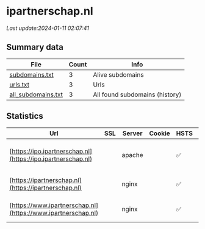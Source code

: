 # ipartnerschap.nl
*Last update:2024-01-11 02:07:41*
## Summary data
| File       | Count | Info |
|------------|-------|------|
|[subdomains.txt](/data/ipartnerschap/subdomains.txt)|3|Alive subdomains|
|[urls.txt](/data/ipartnerschap/urls.txt)|3|Urls|
|[all_subdomains.txt](/data/ipartnerschap/all_subdomains.txt)|3|All found subdomains (history)|
## Statistics
| Url | SSL | Server | Cookie | HSTS | CSP | XFO | XXP | RP | Tech |
|------------|-------|------|------|------|------|------|------|------|------|
|[https://ipo.ipartnerschap.nl](https://ipo.ipartnerschap.nl)| |apache| |:white_check_mark: |:warning: |:white_check_mark: |:white_check_mark: |:white_check_mark: |Apache HTTP Server H...|
|[https://ipartnerschap.nl](https://ipartnerschap.nl)| |nginx| |:white_check_mark: |:warning: |:white_check_mark: |:white_check_mark: |:white_check_mark: |HSTS IIS:10.0 Window...|
|[https://www.ipartnerschap.nl](https://www.ipartnerschap.nl)| |nginx| |:white_check_mark: |:warning: |:white_check_mark: |:white_check_mark: |:white_check_mark: |HSTS IIS:10.0 Window...|